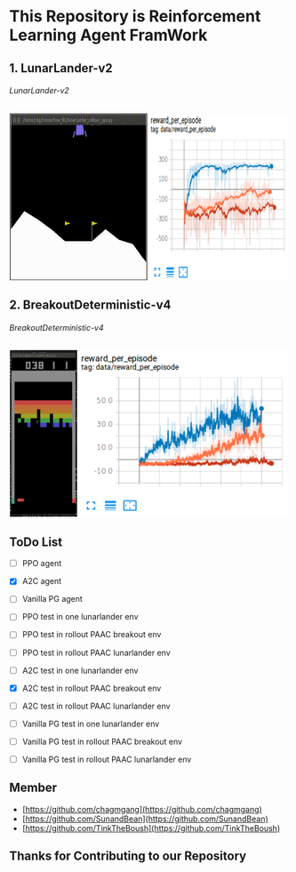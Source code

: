 # This Repository is Reinforcement Learning Agent FramWork

## 1. LunarLander-v2  

###### LunarLander-v2
<div align="center">
  <img src="sources/lunarlander.gif" width="49%" height='300'>
  <img src="sources/lunarlander.png" width="50%" height='300'>
</div>

## 2. BreakoutDeterministic-v4

###### BreakoutDeterministic-v4

<div align="center">
  <img src="sources/breakout.gif" width="24%" height='300'>
  <img src="sources/breakout.png" width="75%" height='300'>
</div>



## ToDo List
- [ ] PPO agent
- [x] A2C agent
- [ ] Vanilla PG agent
- [ ] PPO test in one lunarlander env
- [ ] PPO test in rollout PAAC breakout env
- [ ] PPO test in rollout PAAC lunarlander env
- [ ] A2C test in one lunarlander env
- [x] A2C test in rollout PAAC breakout env
- [ ] A2C test in rollout PAAC lunarlander env
- [ ] Vanilla PG test in one lunarlander env
- [ ] Vanilla PG test in rollout PAAC breakout env
- [ ] Vanilla PG test in rollout PAAC lunarlander env


## Member

- [https://github.com/chagmgang](https://github.com/chagmgang)
- [https://github.com/SunandBean](https://github.com/SunandBean)
- [https://github.com/TinkTheBoush](https://github.com/TinkTheBoush)

## Thanks for Contributing to our Repository